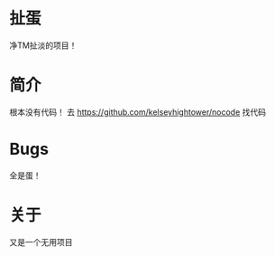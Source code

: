 # 扯蛋
净TM扯淡的项目！
# 简介
根本没有代码！
去 https://github.com/kelseyhightower/nocode 找代码
# Bugs
全是蛋！
# 关于
又是一个无用项目
